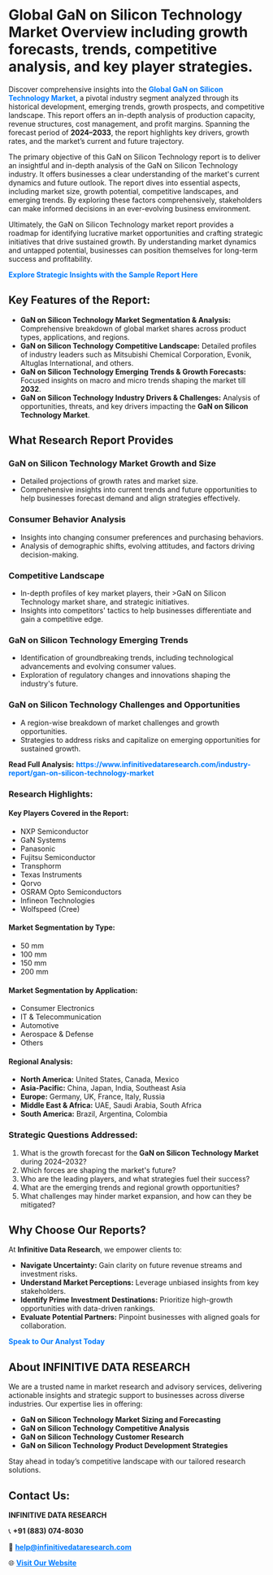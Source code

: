 <h1>Global GaN on Silicon Technology Market Overview including growth forecasts, trends, competitive analysis, and key player strategies.</h1>
<p>
Discover comprehensive insights into the 
<a href="https://www.infinitivedataresearch.com/industry-report/gan-on-silicon-technology-market" rel="dofollow" style="color: #007BFF; text-decoration: none;"><strong>Global GaN on Silicon Technology Market</strong></a>, a pivotal industry segment analyzed through its historical development, emerging trends, growth prospects, and competitive landscape. This report offers an in-depth analysis of production capacity, revenue structures, cost management, and profit margins. Spanning the forecast period of <strong>2024–2033</strong>, the report highlights key drivers, growth rates, and the market’s current and future trajectory.
</p>
<p>
The primary objective of this GaN on Silicon Technology report is to deliver an insightful and in-depth analysis of the GaN on Silicon Technology industry. It offers businesses a clear understanding of the market's current dynamics and future outlook. The report dives into essential aspects, including market size, growth potential, competitive landscapes, and emerging trends. By exploring these factors comprehensively, stakeholders can make informed decisions in an ever-evolving business environment.
</p>
<p>
Ultimately, the GaN on Silicon Technology market report provides a roadmap for identifying lucrative market opportunities and crafting strategic initiatives that drive sustained growth. By understanding market dynamics and untapped potential, businesses can position themselves for long-term success and profitability.
</p>
<p>
<a href="https://www.infinitivedataresearch.com/request-sample/reportId=106337" style="color: #007BFF; text-decoration: none;"><strong>Explore Strategic Insights with the Sample Report Here</strong></a>
</p>

<h2>Key Features of the Report:</h2>
<ul>
<li><strong>GaN on Silicon Technology Market Segmentation & Analysis:</strong> Comprehensive breakdown of global market shares across product types, applications, and regions.</li>
<li><strong>GaN on Silicon Technology Competitive Landscape:</strong> Detailed profiles of industry leaders such as Mitsubishi Chemical Corporation, Evonik, Altuglas International, and others.</li>
<li><strong>GaN on Silicon Technology Emerging Trends & Growth Forecasts:</strong> Focused insights on macro and micro trends shaping the market till <strong>2032</strong>.</li>
<li><strong>GaN on Silicon Technology Industry Drivers & Challenges:</strong> Analysis of opportunities, threats, and key drivers impacting the <strong>GaN on Silicon Technology Market</strong>.</li>
</ul>

<h2>What Research Report Provides</h2>
<h3>GaN on Silicon Technology Market Growth and Size</h3>
<ul>
<li>Detailed projections of growth rates and market size.</li>
<li>Comprehensive insights into current trends and future opportunities to help businesses forecast demand and align strategies effectively.</li>
</ul>

<h3>Consumer Behavior Analysis</h3>
<ul>
<li>Insights into changing consumer preferences and purchasing behaviors.</li>
<li>Analysis of demographic shifts, evolving attitudes, and factors driving decision-making.</li>
</ul>

<h3>Competitive Landscape</h3>
<ul>
<li>In-depth profiles of key market players, their >GaN on Silicon Technology market share, and strategic initiatives.</li>
<li>Insights into competitors' tactics to help businesses differentiate and gain a competitive edge.</li>
</ul>

<h3>GaN on Silicon Technology Emerging Trends</h3>
<ul>
<li>Identification of groundbreaking trends, including technological advancements and evolving consumer values.</li>
<li>Exploration of regulatory changes and innovations shaping the industry's future.</li>
</ul>

<h3>GaN on Silicon Technology Challenges and Opportunities</h3>
<ul>
<li>A region-wise breakdown of market challenges and growth opportunities.</li>
<li>Strategies to address risks and capitalize on emerging opportunities for sustained growth.</li>
</ul>
<p><strong>Read Full Analysis:</strong> <a href="https://www.infinitivedataresearch.com/industry-report/gan-on-silicon-technology-market" rel="dofollow" style="color: #007BFF; text-decoration: none;"><strong>https://www.infinitivedataresearch.com/industry-report/gan-on-silicon-technology-market</strong></a></p>
<h3>Research Highlights:</h3>
<h4>Key Players Covered in the Report:</h4>
<ul><li>NXP Semiconductor</li><li>GaN Systems</li><li>Panasonic</li><li>Fujitsu Semiconductor</li><li>Transphorm</li><li>Texas Instruments</li><li>Qorvo</li><li>OSRAM Opto Semiconductors</li><li>Infineon Technologies</li><li>Wolfspeed (Cree)</li></ul>
<h4>Market Segmentation by Type:</h4>
<ul><li>50 mm</li><li>100 mm</li><li>150 mm</li><li>200 mm</li></ul>
<h4>Market Segmentation by Application:</h4>
<ul><li>Consumer Electronics</li><li>IT &amp; Telecommunication</li><li>Automotive</li><li>Aerospace &amp; Defense</li><li>Others</li></ul>

<h4>Regional Analysis:</h4>
<ul>
<li><strong>North America:</strong> United States, Canada, Mexico</li>
<li><strong>Asia-Pacific:</strong> China, Japan, India, Southeast Asia</li>
<li><strong>Europe:</strong> Germany, UK, France, Italy, Russia</li>
<li><strong>Middle East & Africa:</strong> UAE, Saudi Arabia, South Africa</li>
<li><strong>South America:</strong> Brazil, Argentina, Colombia</li>
</ul>

<h3>Strategic Questions Addressed:</h3>
<ol>
<li>What is the growth forecast for the <strong>GaN on Silicon Technology Market</strong> during 2024–2032?</li>
<li>Which forces are shaping the market's future?</li>
<li>Who are the leading players, and what strategies fuel their success?</li>
<li>What are the emerging trends and regional growth opportunities?</li>
<li>What challenges may hinder market expansion, and how can they be mitigated?</li>
</ol>

<h2>Why Choose Our Reports?</h2>
<p>At <strong>Infinitive Data Research</strong>, we empower clients to:</p>
<ul>
<li><strong>Navigate Uncertainty:</strong> Gain clarity on future revenue streams and investment risks.</li>
<li><strong>Understand Market Perceptions:</strong> Leverage unbiased insights from key stakeholders.</li>
<li><strong>Identify Prime Investment Destinations:</strong> Prioritize high-growth opportunities with data-driven rankings.</li>
<li><strong>Evaluate Potential Partners:</strong> Pinpoint businesses with aligned goals for collaboration.</li>
</ul>
<p><a href="https://www.infinitivedataresearch.com/industry-report/gan-on-silicon-technology-market" rel="dofollow" style="color: #007BFF; text-decoration: none;"><strong>Speak to Our Analyst Today</strong></a></p>

<h2>About INFINITIVE DATA RESEARCH</h2>
<p>We are a trusted name in market research and advisory services, delivering actionable insights and strategic support to businesses across diverse industries. Our expertise lies in offering:</p>
<ul>
<li><strong>GaN on Silicon Technology Market Sizing and Forecasting</strong></li>
<li><strong>GaN on Silicon Technology Competitive Analysis</strong></li>
<li><strong>GaN on Silicon Technology Customer Research</strong></li>
<li><strong>GaN on Silicon Technology Product Development Strategies</strong></li>
</ul>
<p>Stay ahead in today’s competitive landscape with our tailored research solutions.</p>

<h2>Contact Us:</h2>
<p><strong>INFINITIVE DATA RESEARCH</strong></p>
<p>📞 <strong>+91 (883) 074-8030</strong></p>
<p>📧 <strong><a href="mailto:help@infinitivedataresearch.com" style="color: #007BFF;">help@infinitivedataresearch.com</a></strong></p>
<p>🌐 <strong><a href="https://www.infinitivedataresearch.com" rel="dofollow" style="color: #007BFF;">Visit Our Website</a></strong></p>